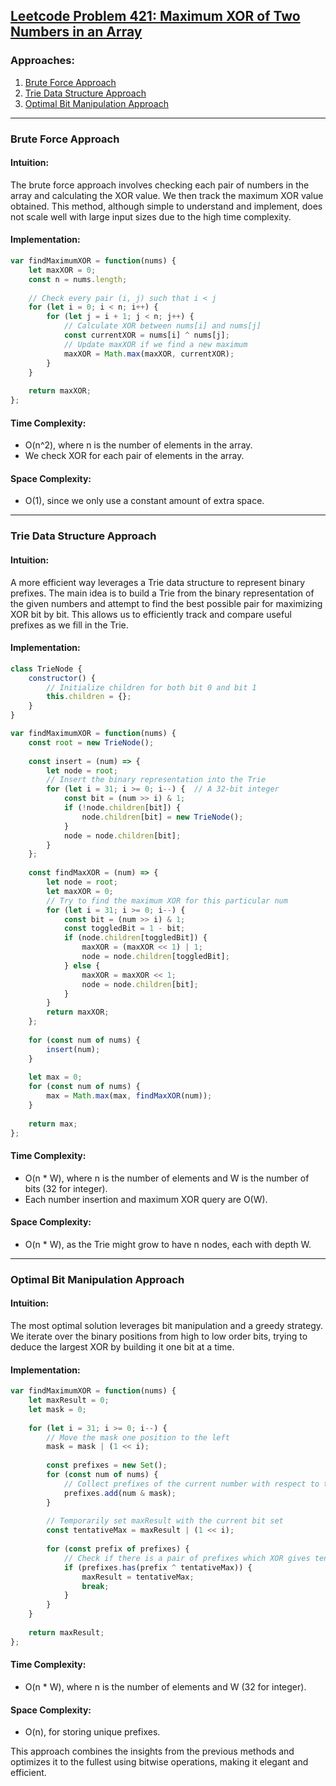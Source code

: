 ## [Leetcode Problem 421: Maximum XOR of Two Numbers in an Array](https://leetcode.com/problems/maximum-xor-of-two-numbers-in-an-array/)

### Approaches:
1. [Brute Force Approach](#brute-force-approach)
2. [Trie Data Structure Approach](#trie-data-structure-approach)
3. [Optimal Bit Manipulation Approach](#optimal-bit-manipulation-approach)

---

### Brute Force Approach

#### Intuition:
The brute force approach involves checking each pair of numbers in the array and calculating the XOR value. We then track the maximum XOR value obtained. This method, although simple to understand and implement, does not scale well with large input sizes due to the high time complexity.

#### Implementation:

```javascript
var findMaximumXOR = function(nums) {
    let maxXOR = 0;
    const n = nums.length;
    
    // Check every pair (i, j) such that i < j
    for (let i = 0; i < n; i++) {
        for (let j = i + 1; j < n; j++) {
            // Calculate XOR between nums[i] and nums[j]
            const currentXOR = nums[i] ^ nums[j];
            // Update maxXOR if we find a new maximum
            maxXOR = Math.max(maxXOR, currentXOR);
        }
    }
    
    return maxXOR;
};
```

#### Time Complexity:
- O(n^2), where n is the number of elements in the array.
- We check XOR for each pair of elements in the array.

#### Space Complexity:
- O(1), since we only use a constant amount of extra space.

---

### Trie Data Structure Approach

#### Intuition:
A more efficient way leverages a Trie data structure to represent binary prefixes. The main idea is to build a Trie from the binary representation of the given numbers and attempt to find the best possible pair for maximizing XOR bit by bit. This allows us to efficiently track and compare useful prefixes as we fill in the Trie.

#### Implementation:

```javascript
class TrieNode {
    constructor() {
        // Initialize children for both bit 0 and bit 1
        this.children = {};
    }
}

var findMaximumXOR = function(nums) {
    const root = new TrieNode();
    
    const insert = (num) => {
        let node = root;
        // Insert the binary representation into the Trie
        for (let i = 31; i >= 0; i--) {  // A 32-bit integer
            const bit = (num >> i) & 1;
            if (!node.children[bit]) {
                node.children[bit] = new TrieNode();
            }
            node = node.children[bit];
        }
    };
    
    const findMaxXOR = (num) => {
        let node = root;
        let maxXOR = 0;
        // Try to find the maximum XOR for this particular num
        for (let i = 31; i >= 0; i--) {
            const bit = (num >> i) & 1;
            const toggledBit = 1 - bit;
            if (node.children[toggledBit]) {
                maxXOR = (maxXOR << 1) | 1;
                node = node.children[toggledBit];
            } else {
                maxXOR = maxXOR << 1;
                node = node.children[bit];
            }
        }
        return maxXOR;
    };
    
    for (const num of nums) {
        insert(num);
    }
    
    let max = 0;
    for (const num of nums) {
        max = Math.max(max, findMaxXOR(num));
    }
    
    return max;
};
```

#### Time Complexity:
- O(n * W), where n is the number of elements and W is the number of bits (32 for integer).
- Each number insertion and maximum XOR query are O(W).

#### Space Complexity:
- O(n * W), as the Trie might grow to have n nodes, each with depth W.

---

### Optimal Bit Manipulation Approach

#### Intuition:
The most optimal solution leverages bit manipulation and a greedy strategy. We iterate over the binary positions from high to low order bits, trying to deduce the largest XOR by building it one bit at a time.

#### Implementation:

```javascript
var findMaximumXOR = function(nums) {
    let maxResult = 0;
    let mask = 0;
    
    for (let i = 31; i >= 0; i--) {
        // Move the mask one position to the left
        mask = mask | (1 << i);
        
        const prefixes = new Set();
        for (const num of nums) {
            // Collect prefixes of the current number with respect to the current mask
            prefixes.add(num & mask);
        }
        
        // Temporarily set maxResult with the current bit set
        const tentativeMax = maxResult | (1 << i);
        
        for (const prefix of prefixes) {
            // Check if there is a pair of prefixes which XOR gives tentativeMax
            if (prefixes.has(prefix ^ tentativeMax)) {
                maxResult = tentativeMax;
                break;
            }
        }
    }
    
    return maxResult;
};
```

#### Time Complexity:
- O(n * W), where n is the number of elements and W (32 for integer).

#### Space Complexity:
- O(n), for storing unique prefixes.

This approach combines the insights from the previous methods and optimizes it to the fullest using bitwise operations, making it elegant and efficient.

